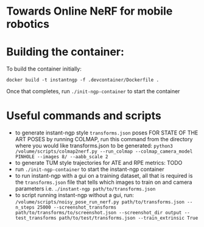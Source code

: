 # Towards Online NeRF for mobile robotics

# Building the container:

To build the container initially:

`docker build -t instantngp -f .devcontainer/Dockerfile .`

Once that completes, run `./init-ngp-container` to start the container


# Useful commands and scripts

- to generate instant-ngp style `transforms.json` poses FOR STATE OF THE ART POSES  by running COLMAP, run this command from the directory where you would like transforms.json to be generated:  `python3 /volume/scripts/colmap2nerf.py --run_colmap --colmap_camera_model PINHOLE --images 8/ --aabb_scale 2`
- to generate TUM style trajectories for ATE and RPE metrics: TODO
- run `./init-ngp-container` to start the instant-ngp container
- to run instant-ngp with a gui on a training dataset, all that is required is the `transforms.json` file that tells which images to train on and camera parameters i.e. `./instant-ngp path/to/transforms.json`
- to script running instant-ngp without a gui, run: `/volume/scripts/noisy_pose_run_nerf.py path/to/transforms.json --n_steps 25000 --screenshot_transforms path/to/transforms/to/screenshot.json --screenshot_dir output --test_transforms path/to/test/transforms.json --train_extrinsic True`
